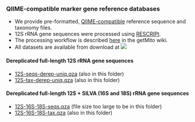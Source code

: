### QIIME-compatible marker gene reference databases
- We provide pre-formatted, [QIIME-compatible](https://docs.qiime2.org/2020.8/data-resources/) reference sequence and taxonomy files. 
- 12S rRNA gene sequences were processed using [RESCRIPt](https://github.com/bokulich-lab/RESCRIPt). 
- The processing workflow is described [here](https://github.com/aomlomics/mitohelper/wiki/8.-Creating-QIIME-compatible-reference-databases) in the getMito wiki.
- All datasets are available from download at [<img src="https://zenodo.org/badge/DOI/10.5281/zenodo.4302541.svg">](http://doi.org/10.5281/zenodo.4302541)

#### Dereplicated full-length 12S rRNA gene sequences
- [12S-seqs-derep-uniq.qza](http://doi.org/10.5281/zenodo.4302541) (also in this folder)
- [12S-tax-derep-uniq.qza](http://doi.org/10.5281/zenodo.4302541) (also in this folder)

#### Dereplicated full-length 12S + SILVA (16S and 18S) rRNA gene sequences
- [12S-16S-18S-seqs.qza](http://doi.org/10.5281/zenodo.4302541) (file size too large to be in this folder)
- [12S-16S-18S-tax.qza](http://doi.org/10.5281/zenodo.4302541) (also in this folder)
